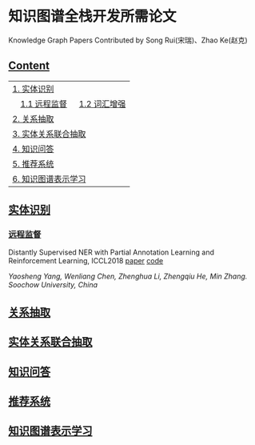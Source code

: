 # 知识图谱全栈开发所需论文
Knowledge Graph Papers
Contributed by Song Rui(宋瑞)、Zhao Ke(赵克)

## [Content](#content)

<table>
<tr><td colspan="2"><a href="#实体识别">1. 实体识别</a></td></tr>
<tr>
    <td>&emsp;<a href="#远程监督">1.1 远程监督</a></td>
    <td>&ensp;<a href="#词汇增强">1.2 词汇增强</a></td>
</tr>
<tr><td colspan="2"><a href="#关系抽取">2. 关系抽取</a></td></tr>
<tr><td colspan="2"><a href="#实体关系联合抽取">3. 实体关系联合抽取</a></td></tr>
<tr><td colspan="2"><a href="#知识问答">4. 知识问答</a></td></tr>
<tr><td colspan="2"><a href="#推荐系统">5. 推荐系统</a></td></tr>
<tr><td colspan="2"><a href="#知识图谱表示学习">6. 知识图谱表示学习</a></td></tr>
</table>

## [实体识别](#content)
### [远程监督](#content)
Distantly Supervised NER with Partial Annotation Learning and Reinforcement Learning, ICCL2018 [paper](https://www.aclweb.org/anthology/C18-1183.pdf)
[code](https://github.com/mianzhang/DSNER)

*Yaosheng Yang, Wenliang Chen, Zhenghua Li, Zhengqiu He, Min Zhang.  Soochow University, China*


## [关系抽取](#content)

## [实体关系联合抽取](#content)

## [知识问答](#content)

## [推荐系统](#content)

## [知识图谱表示学习](#content)
